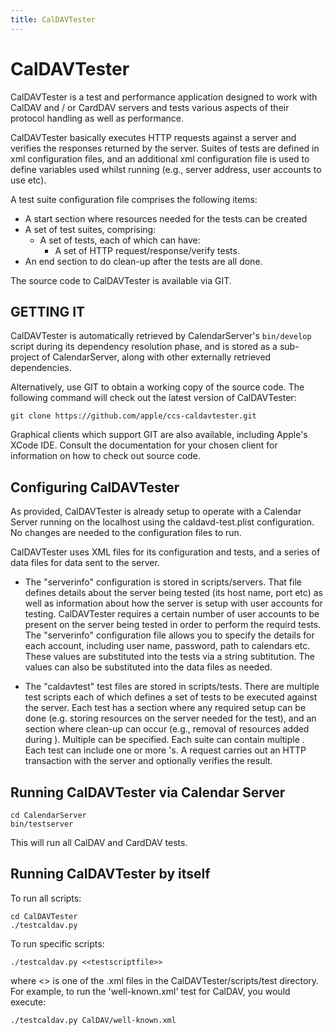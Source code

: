 ```yaml
---
title: CalDAVTester
---
```


CalDAVTester
============

CalDAVTester is a test and performance application designed to work with CalDAV and / or CardDAV servers and tests various aspects of their protocol handling as well as performance.

CalDAVTester basically executes HTTP requests against a server and verifies the responses returned by the server. Suites of tests are defined in xml configuration files, and an additional xml configuration file is used to define variables used whilst running (e.g., server address, user accounts to use etc).

A test suite configuration file comprises the following items:

* A start section where resources needed for the tests can be created
* A set of test suites, comprising:
  * A set of tests, each of which can have:
    * A set of HTTP request/response/verify tests.
* An end section to do clean-up after the tests are all done.

The source code to CalDAVTester is available via GIT.

## GETTING IT

CalDAVTester is automatically retrieved by CalendarServer's `bin/develop` script during its dependency resolution phase, and is stored as a sub-project of CalendarServer, along with other externally retrieved dependencies.

Alternatively, use GIT to obtain a working copy of the source code. The following command will check out the latest version of CalDAVTester:

    git clone https://github.com/apple/ccs-caldavtester.git

Graphical clients which support GIT are also available, including Apple's ​XCode IDE. Consult the documentation for your chosen client for information on how to check out source code.

## Configuring CalDAVTester

As provided, CalDAVTester is already setup to operate with a Calendar Server running on the localhost using the caldavd-test.plist configuration. No changes are needed to the configuration files to run.

CalDAVTester uses XML files for its configuration and tests, and a series of data files for data sent to the server.

* The "serverinfo" configuration is stored in scripts/servers. That file defines details about the server being tested (its host name, port etc) as well as information about how the server is setup with user accounts for testing. CalDAVTester requires a certain number of user accounts to be present on the server being tested in order to perform the requird tests. The "serverinfo" configuration file allows you to specify the details for each account, including user name, password, path to calendars etc. These values are substituted into the tests via a string subtitution. The values can also be substituted into the data files as needed.

* The "caldavtest" test files are stored in scripts/tests. There are multiple test scripts each of which defines a set of tests to be executed against the server. Each test has a <start> section where any required setup can be done (e.g. storing resources on the server needed for the test), and an <end> section where clean-up can occur (e.g., removal of resources added during <start>). Multiple <test-suites> can be specified. Each suite can contain multiple <tests>. Each test can include one or more <request>'s. A request carries out an HTTP transaction with the server and optionally verifies the result.

## Running CalDAVTester via Calendar Server

	cd CalendarServer
	bin/testserver

This will run all CalDAV and CardDAV tests.

## Running CalDAVTester by itself

To run all scripts:

	cd CalDAVTester
	./testcaldav.py

To run specific scripts:

	./testcaldav.py <<testscriptfile>>

where <<testscriptfile>> is one of the .xml files in the CalDAVTester/scripts/test directory. For example, to run the 'well-known.xml' test for CalDAV, you would execute:

	./testcaldav.py CalDAV/well-known.xml
